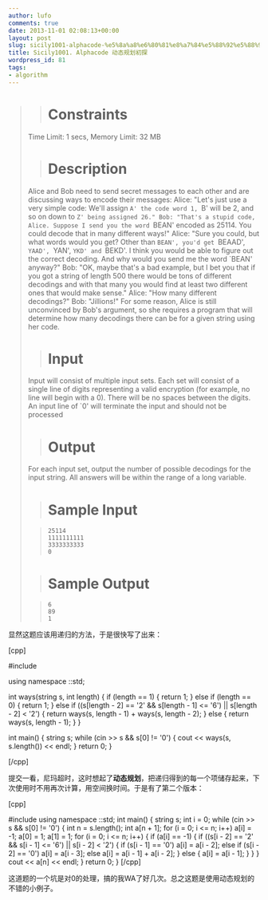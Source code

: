 ```yaml
---
author: lufo
comments: true
date: 2013-11-01 02:08:13+00:00
layout: post
slug: sicily1001-alphacode-%e5%8a%a8%e6%80%81%e8%a7%84%e5%88%92%e5%88%9d%e6%8e%a2
title: Sicily1001. Alphacode 动态规划初探
wordpress_id: 81
tags:
- algorithm
---
```


<blockquote>

> 
> # Constraints
> 
> 
Time Limit: 1 secs, Memory Limit: 32 MB

> 
> # Description
> 
> 
Alice and Bob need to send secret messages to each other and are discussing ways to encode their messages: Alice: "Let's just use a very simple code: We'll assign `A' the code word 1, `B' will be 2, and so on down to `Z' being assigned 26." Bob: "That's a stupid code, Alice. Suppose I send you the word `BEAN' encoded as 25114. You could decode that in many different ways!" Alice: "Sure you could, but what words would you get? Other than `BEAN', you'd get `BEAAD', `YAAD', `YAN', `YKD' and `BEKD'. I think you would be able to figure out the correct decoding. And why would you send me the word `BEAN' anyway?" Bob: "OK, maybe that's a bad example, but I bet you that if you got a string of length 500 there would be tons of different decodings and with that many you would find at least two different ones that would make sense." Alice: "How many different decodings?" Bob: "Jillions!" For some reason, Alice is still unconvinced by Bob's argument, so she requires a program that will determine how many decodings there can be for a given string using her code.

> 
> # Input
> 
> 
Input will consist of multiple input sets. Each set will consist of a single line of digits representing a valid encryption (for example, no line will begin with a 0). There will be no spaces between the digits. An input line of `0' will terminate the input and should not be processed

> 
> # Output
> 
> 
For each input set, output the number of possible decodings for the input string. All answers will be within the range of a long variable.

> 
> # Sample Input
> 
> 

>     
>     25114
>     1111111111
>     3333333333
>     0
> 
> 

> 
> # Sample Output
> 
> 

>     
>     6
>     89
>     1
> 
> 
</blockquote>


显然这题应该用递归的方法，于是很快写了出来：

[cpp]

#include<iostream>

using namespace ::std;

int ways(string s, int length) {
 if (length == 1) {
 return 1;
 } else if (length == 0) {
 return 1;
 } else if ((s[length - 2] == '2' && s[length - 1] <= '6')
 || s[length - 2] < '2') {
 return ways(s, length - 1) + ways(s, length - 2);
 } else {
 return ways(s, length - 1);
 }
 }

int main() {
 string s;
 while (cin >> s && s[0] != '0') {
 cout << ways(s, s.length()) << endl;
 }
 return 0;
 }

[/cpp]

提交一看，尼玛超时，这时想起了**动态规划**，把递归得到的每一个项储存起来，下次使用时不用再次计算，用空间换时间。于是有了第二个版本：

[cpp]

#include<iostream>
 using namespace ::std;
 int main() {
 string s;
 int i = 0;
 while (cin >> s && s[0] != '0') {
 int n = s.length();
 int a[n + 1];
 for (i = 0; i <= n; i++)
 a[i] = -1;
 a[0] = 1;
 a[1] = 1;
 for (i = 0; i <= n; i++) {
 if (a[i] == -1) {
 if ((s[i - 2] == '2' && s[i - 1] <= '6') || s[i - 2] < '2') {
 if (s[i - 1] == '0')
 a[i] = a[i - 2];
 else if (s[i - 2] == '0')
 a[i] = a[i - 3];
 else
 a[i] = a[i - 1] + a[i - 2];
 } else {
 a[i] = a[i - 1];
 }
 }
 }
 cout << a[n] << endl;
 }
 return 0;
 }
[/cpp]

这道题的一个坑是对0的处理，搞的我WA了好几次。总之这题是使用动态规划的不错的小例子。
